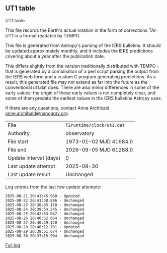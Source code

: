 
## UT1 table

UT1 table

This file records the Earth's actual rotation in the form of
corrections TAI-UT1 in a format readable by TEMPO.

This file is generated from Astropy's parsing of the IERS
bulletins. It should be updated approximately monthly, and it
includes the IERS predictions covering about a year after the
publication date.

This differs slightly from the version traditionally distributed
with TEMPO - that is generated by a combination of a perl script
parsing the output from the IERS web form and a custom C program
generating predictions. As a result, this generated file may not
extend as far into the future as the conventional ut1.dat does.
There are also minor differences in some of the early values; the
origin of these early values is not completely clear, and some of
them predate the earliest values in the IERS bulletins Astropy uses.

If there are any questions, contact Anne Archibald
<anne.archibald@nanograv.org>.

|     |     |
|:--- |:--- |
| File | `T2runtime/clock/ut1.dat` |
| Authority | observatory |
| File start | 1973-01-02 MJD 41684.0 |
| File end | 2026-09-05 MJD 61288.0 |
| Update interval (days) | 0 |
| Last update attempt | 2025-08-30 |
| Last update result | Unchanged |

Log entries from the last few update attempts:
```
2025-08-21 20:41:45.960 - Updated
2025-08-22 20:41:38.896 - Unchanged
2025-08-23 20:38:35.110 - Unchanged
2025-08-24 20:39:54.245 - Unchanged
2025-08-25 20:42:53.047 - Unchanged
2025-08-26 20:40:52.664 - Unchanged
2025-08-27 20:40:39.120 - Unchanged
2025-08-28 20:40:12.701 - Updated
2025-08-29 20:38:51.674 - Unchanged
2025-08-30 20:37:15.904 - Unchanged
```
[Full log](https://raw.githubusercontent.com/ipta/pulsar-clock-corrections/main/log/T2runtime/clock/ut1.dat.log)

